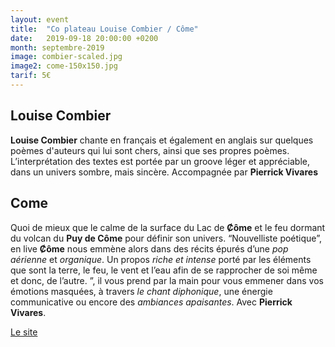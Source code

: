 ```yaml
---
layout: event
title:  "Co plateau Louise Combier / Côme"
date:   2019-09-18 20:00:00 +0200
month: septembre-2019
image: combier-scaled.jpg
image2: come-150x150.jpg
tarif: 5€
---
```


## Louise Combier

**Louise Combier** chante en français et également en anglais sur quelques poèmes d'auteurs qui lui sont chers, ainsi que ses propres poèmes. L’interprétation des textes est portée par un groove léger et appréciable, dans un univers sombre, mais sincère. Accompagnée par **Pierrick Vivares**



## Come

Quoi de mieux que le calme de la surface du Lac de **Ȼôme** et le feu dormant du volcan du **Puy de Côme** pour définir son univers. “Nouvelliste poétique”, en live **Ȼôme** nous emmène alors dans des récits épurés d’une _pop aérienne_ et _organique_. Un propos _riche et intense_ porté par les éléments que sont la terre, le feu, le vent et l’eau afin de se rapprocher de soi même et donc, de l’autre. ”, il vous prend par la main pour vous emmener dans vos émotions masquées, à travers _le chant diphonique_, une énergie communicative ou encore des _ambiances apaisantes_. Avec **Pierrick Vivares**.

[Le site](http://come-officiel.com/)
